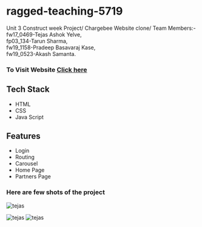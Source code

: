 # ragged-teaching-5719
Unit 3 Construct week Project/
Chargebee Website clone/ 
Team Members:- 
fw17_0469-Tejas Ashok Yelve,  
fp03_134-Tarun Sharma,   
fw19_1158-Pradeep Basavaraj Kase,   
fw19_0523-Akash Samanta.

<h3>To Visit Website   <a href='https://spiffy-belekoy-22f6fc.netlify.app/'>Click here</a></h3>

<h2>Tech Stack</h2>
<div>
  <ul>
    <li> HTML</li>
     <li>CSS</li>
     <li>Java Script</li>
   
  </ul>
</div>
<h2>Features</h2>
  <ul>
    <li>Login</li>
    <li>Routing</li>
     <li>Carousel</li>
     <li>Home Page</li>
     <li>Partners Page</li>
     
    
  </ul>
  <h3>Here are few shots of the project</h3>
  <div>
  <img margintop='1cm' src='https://user-images.githubusercontent.com/103955930/211725859-d63594d4-f7fd-452e-9b6c-491edc88e47e.png' alt='tejas'></img>

   <img margintop='1cm' src='https://user-images.githubusercontent.com/103955930/211725913-fe5fa5e2-0945-468d-9de6-0c45778ec97c.png' alt='tejas'></img>
   <img src='https://user-images.githubusercontent.com/103955930/211725995-ad9b1c94-91cd-465b-8b62-b6f7104e0888.png' alt='tejas'></img>


</div>

